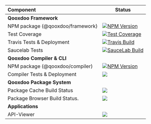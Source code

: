Component                        | Status
:------------------------------- | --- 
**Qooxdoo Framework**            |            
NPM package (@qooxdoo/framework) | [![NPM Version][npm-framework-badge]][npm-framework-url]
Test Coverage                    | [![Test Coverage][coveralls-badge]][coveralls-url]
Travis Tests & Deployment        | [![Travis Build][travis-framework-badge]][travis-framework-url]
Saucelab Tests                   | [![SauceLab Build][saucelab-badge]][saucelab-url]
**Qooxdoo Compiler & CLI**       | 
NPM package (@qooxdoo/compiler)  | [![NPM Version][npm-compiler-badge]][npm-compiler-url] 
Compiler Tests & Deployment      | [![][travis-compiler-badge]][travis-compiler-url]
**Qooxdoo Package System**       | 
Package Cache Build Status       | [![][package-cache-badge]](https://github.com/qooxdoo/package-cache)
Package Browser Build Status.    | [![][packagebrowser-badge]](https://qooxdoo.org/qxl.packagebrowser)
**Applications**                 | 
API-Viewer                       | [![][apiviewer-badge]][apiviewer-url]



[npm-framework-badge]: https://badge.fury.io/js/%40qooxdoo%2Fframework.svg
[npm-framework-url]: https://npmjs.org/package/@qooxdoo/framework
[travis-framework-badge]: https://travis-ci.org/qooxdoo/qooxdoo.svg?branch=master
[travis-framework-url]: https://travis-ci.org/qooxdoo/qooxdoo
[npm-compiler-badge]: https://badge.fury.io/js/%40qooxdoo%2Fcompiler.svg
[npm-compiler-url]: https://npmjs.org/package/@qooxdoo/compiler
[travis-compiler-badge]: https://travis-ci.org/qooxdoo/qooxdoo-compiler.svg?branch=master
[travis-compiler-url]: https://travis-ci.org/qooxdoo/qooxdoo-compiler
[coveralls-badge]: https://coveralls.io/repos/github/qooxdoo/qooxdoo/badge.svg?branch=master 
[coveralls-url]: https://coveralls.io/github/qooxdoo/qooxdoo?branch=master
[saucelab-badge]: https://saucelabs.com/buildstatus/qx-core
[saucelab-url]: https://saucelabs.com/open_sauce/user/qx-core
[package-cache-badge]: https://github.com/qooxdoo/package-cache/workflows/Update%20Package%20Cache/badge.svg
[packagebrowser-badge]: https://github.com/qooxdoo/qxl.packagebrowser/workflows/Build%20and%20Deploy/badge.svg
[apiviewer-url]: https://travis-ci.org/qooxdoo/qxl.apiviewer
[apiviewer-badge]: https://travis-ci.org/qooxdoo/qxl.apiviewer.svg?branch=master
